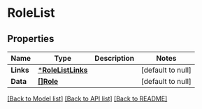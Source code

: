 # RoleList

## Properties
Name | Type | Description | Notes
------------ | ------------- | ------------- | -------------
**Links** | [***RoleListLinks**](RoleList_links.md) |  | [default to null]
**Data** | [**[]Role**](Role.md) |  | [default to null]

[[Back to Model list]](../README.md#documentation-for-models) [[Back to API list]](../README.md#documentation-for-api-endpoints) [[Back to README]](../README.md)

